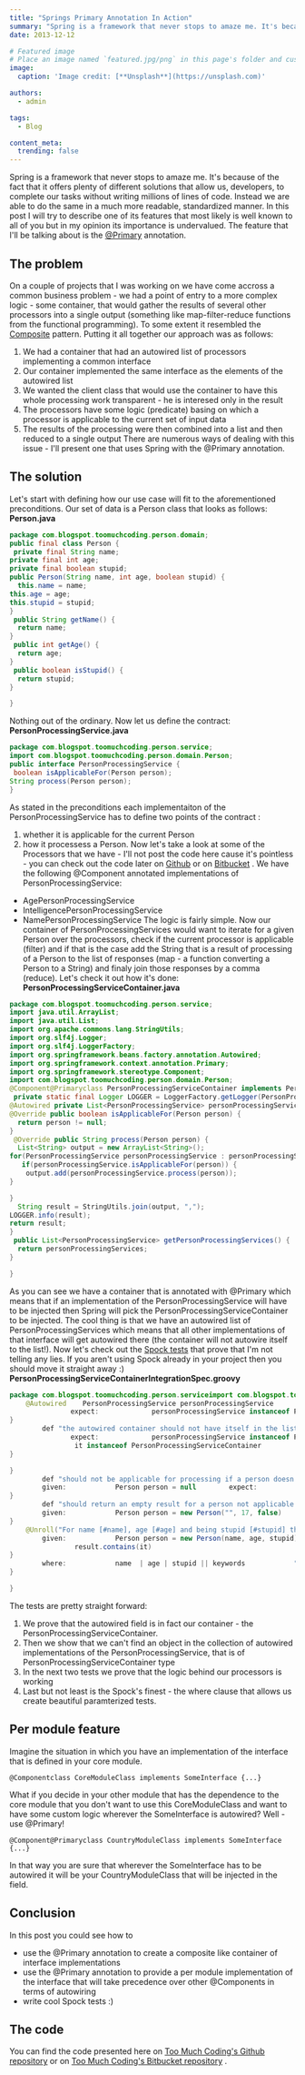 ```yaml
---
title: "Springs Primary Annotation In Action"
summary: "Spring is a framework that never stops to amaze me. It's because of the fact that it offers plenty of different solutions that allow us, developers, to complete our tasks without writing millions of lines of code."
date: 2013-12-12

# Featured image
# Place an image named `featured.jpg/png` in this page's folder and customize its options here.
image:
  caption: 'Image credit: [**Unsplash**](https://unsplash.com)'

authors:
  - admin

tags:
  - Blog

content_meta:
  trending: false
---
```

Spring is a framework that never stops to amaze me. It's because of the fact that it offers plenty of different solutions that allow us, developers, to complete our tasks without writing millions of lines of code. Instead we are able to do the same in a much more readable, standardized manner. In this post I will try to describe one of its features that most likely is well known to all of you but in my opinion its importance is undervalued. The feature that I'll be talking about is the
[@Primary](https://docs.spring.io/spring/docs/3.2.5.RELEASE/javadoc-api/org/springframework/context/annotation/Primary.html)
annotation.
[]()
## The problem
On a couple of projects that I was working on we have come accross a common business problem - we had a point of entry to a more complex logic - some container, that would gather the results of several other processors into a single output (something like map-filter-reduce functions from the functional programming). To some extent it resembled the
[Composite](https://en.wikipedia.org/wiki/Composite_pattern)
pattern. Putting it all together our approach was as follows:
1. We had a container that had an autowired list of processors implementing a common interface
2. Our container implemented the same interface as the elements of the autowired list
3. We wanted the client class that would use the container to have this whole processing work transparent - he is interesed only in the result
4. The processors have some logic (predicate) basing on which a processor is applicable to the current set of input data
5. The results of the processing were then combined into a list and then reduced to a single output
There are numerous ways of dealing with this issue - I'll present one that uses Spring with the
@Primary
annotation.
## The solution
Let's start with defining how our use case will fit to the aforementioned preconditions. Our set of data is a Person class that looks as follows:
**Person.java**
```java
package com.blogspot.toomuchcoding.person.domain;
public final class Person {
 private final String name;
private final int age;
private final boolean stupid;
public Person(String name, int age, boolean stupid) {
  this.name = name;
this.age = age;
this.stupid = stupid;
}
 public String getName() {
  return name;
}
 public int getAge() {
  return age;
}
 public boolean isStupid() {
  return stupid;
}

}
```
Nothing out of the ordinary. Now let us define the contract:
**PersonProcessingService.java**
```java
package com.blogspot.toomuchcoding.person.service;
import com.blogspot.toomuchcoding.person.domain.Person;
public interface PersonProcessingService {
 boolean isApplicableFor(Person person);
String process(Person person);
}
```
As stated in the preconditions each implementaiton of the PersonProcessingService has to define two points of the contract :
1. whether it is applicable for the current Person
2. how it processess a Person.
Now let's take a look at some of the Processors that we have - I'll not post the code here cause it's pointless - you can check out the code later on
[Github](https://github.com/marcingrzejszczak/too-much-coding/tree/master/Spring/Primary)
or on
[Bitbucket](https://bitbucket.org/gregorin1987/too-much-coding/src/6c9b91a33f7d40032ff7c650d17bf60bd8c34625/Spring/Primary/?at=default)
. We have the following @Component annotated implementations of PersonProcessingService:
- AgePersonProcessingService
- IntelligencePersonProcessingService
- NamePersonProcessingService
The logic is fairly simple. Now our container of PersonProcessingServices would want to iterate for a given Person over the processors, check if the current processor is applicable (filter) and if that is the case add the String that is a result of processing of a Person to the list of responses (map - a function converting a Person to a String) and finaly join those responses by a comma (reduce). Let's check it out how it's done:
**PersonProcessingServiceContainer.java**
```java
package com.blogspot.toomuchcoding.person.service;
import java.util.ArrayList;
import java.util.List;
import org.apache.commons.lang.StringUtils;
import org.slf4j.Logger;
import org.slf4j.LoggerFactory;
import org.springframework.beans.factory.annotation.Autowired;
import org.springframework.context.annotation.Primary;
import org.springframework.stereotype.Component;
import com.blogspot.toomuchcoding.person.domain.Person;
@Component@Primaryclass PersonProcessingServiceContainer implements PersonProcessingService {
 private static final Logger LOGGER = LoggerFactory.getLogger(PersonProcessingServiceContainer.class);
@Autowired private List<PersonProcessingService> personProcessingServices = new ArrayList<PersonProcessingService>();
@Override public boolean isApplicableFor(Person person) {
  return person != null;
}
 @Override public String process(Person person) {
  List<String> output = new ArrayList<String>();
for(PersonProcessingService personProcessingService : personProcessingServices) {
   if(personProcessingService.isApplicableFor(person)) {
    output.add(personProcessingService.process(person));
}

}
  String result = StringUtils.join(output, ",");
LOGGER.info(result);
return result;
}
 public List<PersonProcessingService> getPersonProcessingServices() {
  return personProcessingServices;
}

}
```
As you can see we have a container that is annotated with @Primary which means that if an implementation of the PersonProcessingService will have to be injected then Spring will pick the PersonProcessingServiceContainer to be injected. The cool thing is that we have an autowired list of PersonProcessingServices which means that all other implementations of that interface will get autowired there (the container will not autowire itself to the list!).
Now let's check out the
[Spock tests](https://code.google.com/p/spock/)
that prove that I'm not telling any lies. If you aren't using Spock already in your project then you should move it straight away :)
**PersonProcessingServiceContainerIntegrationSpec.groovy**
```java
package com.blogspot.toomuchcoding.person.serviceimport com.blogspot.toomuchcoding.configuration.SpringConfigurationimport com.blogspot.toomuchcoding.person.domain.Personimport org.springframework.beans.factory.annotation.Autowiredimport org.springframework.test.context.ContextConfigurationimport spock.lang.Specificationimport spock.lang.Unrollimport static org.hamcrest.CoreMatchers.notNullValue@ContextConfiguration(classes = [SpringConfiguration])class PersonProcessingServiceContainerIntegrationSpec extends Specification {
    @Autowired    PersonProcessingService personProcessingService        def "should autowire container even though there are many implementations of service"() {
               expect:             personProcessingService instanceof PersonProcessingServiceContainer
}
        def "the autowired container should not have itself in the list of autowired services"() {
               expect:             personProcessingService instanceof PersonProcessingServiceContainer        and:            !(personProcessingService as PersonProcessingServiceContainer).personProcessingServices.findResult {
                it instanceof PersonProcessingServiceContainer
}

}
        def "should not be applicable for processing if a person doesn't exist"() {
        given:            Person person = null        expect:            !personProcessingService.isApplicableFor(person)
}
        def "should return an empty result for a person not applicable for anything"() {
        given:            Person person = new Person("", 17, false)        when:            def result = personProcessingService.process(person)        then:            result notNullValue()            result.isEmpty()
}
    @Unroll("For name [#name], age [#age] and being stupid [#stupid] the result should contain keywords #keywords")    def "should perform different processing depending on input"() {
        given:            Person person = new Person(name, age, stupid)        when:            def result = personProcessingService.process(person)                then:            keywords.every {
                result.contains(it)
}
        where:            name  | age | stupid || keywords            "jan" | 20  | true   || ['NAME', 'AGE', 'STUPID']            ""    | 20  | true   || ['AGE', 'STUPID']            ""    | 20  | false  || ['AGE']            null  | 17  | true   || ['STUPID']            "jan" | 17  | true   || ['NAME']
}

}
```
The tests are pretty straight forward:
1. We prove that the autowired field is in fact our container - the PersonProcessingServiceContainer.
2. Then we show that we can't find an object in the collection of autowired implementations of the PersonProcessingService, that is of PersonProcessingServiceContainer type
3. In the next two tests we prove that the logic behind our processors is working
4. Last but not least is the Spock's finest - the where clause that allows us create beautiful paramterized tests.
## Per module feature
Imagine the situation in which you have an implementation of the interface that is defined in your core module.
```
@Componentclass CoreModuleClass implements SomeInterface {...}
```
What if you decide in your other module that has the dependence to the core module that you don't want to use this CoreModuleClass and want to have some custom logic wherever the SomeInterface is autowired? Well - use @Primary!
```
@Component@Primaryclass CountryModuleClass implements SomeInterface {...}
```
In that way you are sure that wherever the SomeInterface has to be autowired it will be your CountryModuleClass that will be injected in the field.
## Conclusion
In this post you could see how to
- use the @Primary annotation to create a composite like container of interface implementations
- use the @Primary annotation to provide a per module implementation of the interface that will take precedence over other @Components in terms of autowiring
- write cool Spock tests :)
## The code
You can find the code presented here on
[Too Much Coding's Github repository](https://github.com/marcingrzejszczak/too-much-coding/tree/master/Spring/Primary)
or on
[Too Much Coding's Bitbucket repository](https://bitbucket.org/gregorin1987/too-much-coding/src/6c9b91a33f7d40032ff7c650d17bf60bd8c34625/Spring/Primary/?at=default)
.
